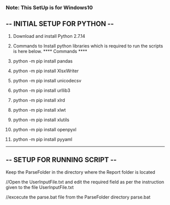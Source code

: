 ### Note: This SetUp is for Windows10

## -- INITIAL SETUP FOR PYTHON --

1. Download and install Python 2.7.14

2. Commands to Install python libraries which is required to run the scripts is here below.
**** Commands ****
1. python -m pip install pandas
2. python -m pip install XlsxWriter
3. python -m pip install unicodecsv
4. python -m pip install urllib3
5. python -m pip install xlrd
6. python -m pip install xlwt
7. python -m pip install xlutils
8. python -m pip install openpyxl
9. python -m pip install pyyaml
-------------------------------

## -- SETUP FOR RUNNING SCRIPT --

Keep the ParseFolder in the directory where the Report folder is located

//Open the UserInputFile.txt and edit the required field as per the instruction given to the file
UserInputFile.txt

//excecute the parse.bat file from the ParseFolder directory
parse.bat
